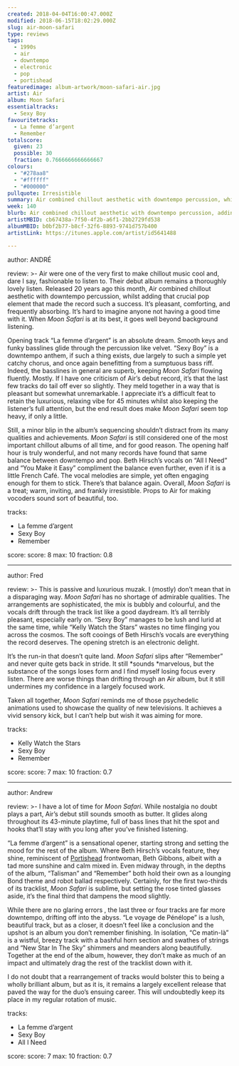 ```yaml
---
created: 2018-04-04T16:00:47.000Z
modified: 2018-06-15T18:02:29.000Z
slug: air-moon-safari
type: reviews
tags:
  - 1990s
  - air
  - downtempo
  - electronic
  - pop
  - portishead
featuredimage: album-artwork/moon-safari-air.jpg
artist: Air
album: Moon Safari
essentialtracks:
  - Sexy Boy
favouritetracks:
  - La femme d’argent
  - Remember
totalscore:
  given: 23
  possible: 30
  fraction: 0.7666666666666667
colours:
  - "#278aa8"
  - "#ffffff"
  - "#000000"
pullquote: Irresistible
summary: Air combined chillout aesthetic with downtempo percussion, whilst adding that crucial pop element that made the record such a success. It’s pleasant, comforting, and frequently absorbing.
week: 140
blurb: Air combined chillout aesthetic with downtempo percussion, adding the pop element that made them such a success. Pleasant, familiar, and often absorbing.
artistMBID: cb67438a-7f50-4f2b-a6f1-2bb2729fd538
albumMBID: b0bf2b77-b8cf-32f6-8893-9741d757b400
artistLink: https://itunes.apple.com/artist/id5641488

---
```


author: ANDRÉ

review: >-
  Air were one of the very first to make chillout music cool and, dare I say, fashionable to listen to. Their debut album remains a thoroughly lovely listen. Released 20 years ago this month, Air combined chillout aesthetic with downtempo percussion, whilst adding that crucial pop element that made the record such a success. It’s pleasant, comforting, and frequently absorbing. It’s hard to imagine anyone not having a good time with it. When *Moon Safari* is at its best, it goes well beyond background listening.

  Opening track “La femme d’argent” is an absolute dream. Smooth keys and funky basslines glide through the percussion like velvet. “Sexy Boy” is a downtempo anthem, if such a thing exists, due largely to such a simple yet catchy chorus, and once again benefitting from a sumptuous bass riff. Indeed, the basslines in general are superb, keeping *Moon Safari* flowing fluently. Mostly. If I have one criticism of Air’s debut record, it’s that the last few tracks do tail off ever so slightly. They meld together in a way that is pleasant but somewhat unremarkable. I appreciate it’s a difficult feat to retain the luxurious, relaxing vibe for 45 minutes whilst also keeping the listener’s full attention, but the end result does make *Moon Safari* seem top heavy, if only a little.

  Still, a minor blip in the album’s sequencing shouldn’t distract from its many qualities and achievements. *Moon Safari* is still considered one of the most important chillout albums of all time, and for good reason. The opening half hour is truly wonderful, and not many records have found that same balance between downtempo and pop. Beth Hirsch’s vocals on “All I Need” and “You Make it Easy” compliment the balance even further, even if it is a little French Café. The vocal melodies are simple, yet often engaging enough for them to stick. There’s that balance again. Overall, *Moon Safari* is a treat; warm, inviting, and frankly irresistible. Props to Air for making vocoders sound sort of beautiful, too.

tracks:
  - La femme d’argent
  - ­­Sexy Boy
  - ­­Remember

score:
  score: 8
  max: 10
  fraction: 0.8

---
author: Fred

review: >-
  This is passive and luxurious muzak. I (mostly) don’t mean that in a disparaging way. *Moon Safari* has no shortage of admirable qualities. The arrangements are sophisticated, the mix is bubbly and colourful, and the vocals drift through the track list like a good daydream. It’s all terribly pleasant, especially early on. “Sexy Boy” manages to be lush and lurid at the same time, while “Kelly Watch the Stars” wastes no time flinging you across the cosmos. The soft cooings of Beth Hirsch’s vocals are everything the record deserves. The opening stretch is an electronic delight.

  It’s the run-in that doesn’t quite land. *Moon Safari* slips after “Remember” and never quite gets back in stride. It still *sounds *marvelous, but the substance of the songs loses form and I find myself losing focus every listen. There are worse things than drifting through an Air album, but it still undermines my confidence in a largely focused work. 
  
  Taken all together, *Moon Safari* reminds me of those psychedelic animations used to showcase the quality of new televisions. It achieves a vivid sensory kick, but I can’t help but wish it was aiming for more.

tracks:
  - Kelly Watch the Stars
  - ­­Sexy Boy
  - ­­Remember

score:
  score: 7
  max: 10
  fraction: 0.7

---
author: Andrew

review: >-
  I have a lot of time for *Moon Safari*. While nostalgia no doubt plays a part, Air’s debut still sounds smooth as butter. It glides along throughout its 43-minute playtime, full of bass lines that hit the spot and hooks that’ll stay with you long after you’ve finished listening. 
  
  “La femme d’argent” is a sensational opener, starting strong and setting the mood for the rest of the album. Where Beth Hirsch’s vocals feature, they shine, reminiscent of [Portishead](/reviews/portishead-dummy/) frontwoman, Beth Gibbons, albeit with a tad more sunshine and calm mixed in. Even midway through, in the depths of the album, “Talisman” and “Remember” both hold their own as a lounging Bond theme and robot ballad respectively. Certainly, for the first two-thirds of its tracklist, *Moon Safari* is sublime, but setting the rose tinted glasses aside, it’s the final third that dampens the mood slightly.

  While there are no glaring errors , the last three or four tracks are far more downtempo, drifting off into the abyss. “Le voyage de Pénélope” is a lush, beautiful track, but as a closer, it doesn’t feel like a conclusion and the upshot is an album you don’t remember finishing. In isolation, “Ce matin-là” is a wistful, breezy track with a bashful horn section and swathes of strings and “New Star In The Sky” shimmers and meanders along beautifully. Together at the end of the album, however, they don’t make as much of an impact and ultimately drag the rest of the tracklist down with it. 
  
  I do not doubt that a rearrangement of tracks would bolster this to being a wholly brilliant album, but as it is, it remains a largely excellent release that paved the way for the duo’s ensuing career. This will undoubtedly keep its place in my regular rotation of music.

tracks:
  - La femme d’argent
  - ­­Sexy Boy
  - ­­All I Need

score:
  score: 7
  max: 10
  fraction: 0.7
